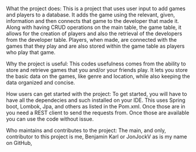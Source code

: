 What the project does:
  This is a project that uses user input to add games and players to a database. It adds the game using the relevant, given, information and then connects that game to the developer that made it. Along with having CRUD operations on the main table, the game table, it allows for the creation of players and also the retrieval of the developers from the developer table. Players, when made, are connected with the games that they play and are also stored within the game table as players who play that game.

Why the project is useful:
  This codes usefulness comes from the ability to store and retrieve games that you and/or your friends play. It lets you store the basic data on the games, like genre and location, while also keeping the data organized and concise.

How users can get started with the project:
  To get started, you will have to have all the dependecies and such installed on your IDE. This uses Spring boot, Lombok, Jpa, and others as listed in the Pom.xml. Once those are in you need a REST client to send the requests from. Once those are available you can use the code without issue.

Who maintains and contributes to the project:
  The main, and only, contributor to this project is me, Benjamin Karl or JonJockV as is my name on GitHub,
